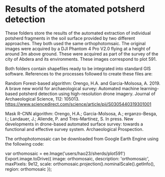 # Results of the atomated potsherd detection
These folders store the results of the automated extraction of individual potsherd fragments in the soil surface provided by two different approaches. They both used the same orthophotomsaic. The original images were acquired by a DJI Phantom 4 Pro V2.0 flying at a height of around 3m above ground. These were acquired as part of the survey of the city of Abdera and its environments. These images correspond to plot 591.

Both folders contain shapefiles ready to be integrated into standard GIS software. References to the processes followed to create these files are:

Random Forest-based algorithm:
Orengo, H.A. and Garcia-Molsosa, A. 2019. A brave new world for archaeological survey: Automated machine learning-based potsherd detection using high-resolution drone imagery. Journal of Archaeological Science, 112: 105013.
https://www.sciencedirect.com/science/article/pii/S0305440319301001

Mask R-CNN algorithm:
Orengo, H.A.; Garcia-Molsosa, A.; erganzo-Besga, I.; Landauer, J.; Aliende, P. and Tres-Martínez, S. In press. New developments in drone-based automated surface survey: towards a functional and effective survey system. Archaeological Prospection.


The orthophotomosaic can be downloaded from Google Earth Engine using the following code:

var orthomosaic = ee.Image('users/hao23/sherds/plot591')
Export.image.toDrive({
  image: orthomosaic,
  description: 'orthomosaic',
  maxPixels: 9e12,
  scale: orthomosaic.projection().nominalScale().getInfo(),
  region: orthomosaic
});
